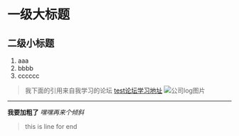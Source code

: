 # 一级大标题
## 二级小标题
1. aaa
2. bbbb
4. cccccc
> 我下面的引用来自我学习的论坛
[test论坛学习地址](http://www.baidu.com)
![公司log图片](http://bbs.jfedu.net/static/image/common/jfedu.net.png)
***
**我要加粗了**
*嘿嘿再来个倾斜*
> this is line for end
